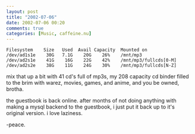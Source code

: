 ```yaml
---
layout: post
title: "2002-07-06"
date: 2002-07-06 00:20
comments: true
categories: [Music, caffeine.nu]
---
```

    Filesystem    Size   Used  Avail Capacity  Mounted on
    /dev/ad1s1e    30G   7.1G    20G    26%    /mnt/mp3
    /dev/ad2s1e    41G    16G    22G    42%    /mnt/mp3/fullcds[0-M]
    /dev/ad2s2e    38G    11G    24G    30%    /mnt/mp3/fullcds[N-Z]

mix that up a bit with 41 cd's full of mp3s, my 208 capacity cd binder filled to the brim with warez, movies, games, and anime, and you be owned, brotha.

the guestbook is back online. after months of not doing anything with making a mysql backend to the guestbook, i just put it back up to it's original version. i love laziness.

-peace.
